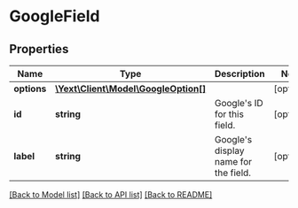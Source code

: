 # GoogleField

## Properties
Name | Type | Description | Notes
------------ | ------------- | ------------- | -------------
**options** | [**\Yext\Client\Model\GoogleOption[]**](GoogleOption.md) |  | [optional] 
**id** | **string** | Google&#39;s ID for this field. | [optional] 
**label** | **string** | Google&#39;s display name for the field. | [optional] 

[[Back to Model list]](../README.md#documentation-for-models) [[Back to API list]](../README.md#documentation-for-api-endpoints) [[Back to README]](../README.md)


